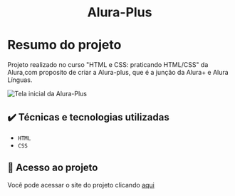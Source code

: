 <h1 align="center"> Alura-Plus </h1>


# Resumo do projeto
Projeto realizado no curso "HTML e CSS: praticando HTML/CSS" da Alura,com proposito de criar a Alura-plus, que é a junção da Alura+ e Alura Línguas.

![Tela inicial da Alura-Plus](https://github.com/joanavictoriasilveira/alura-plus/assets/146020975/9d46dd11-2e66-4e72-8bfb-d185c993b890)

## ✔️ Técnicas e tecnologias utilizadas

- ``HTML``
- ``CSS``

## 📁 Acesso ao projeto
Você pode acessar o site do projeto clicando [aqui](https://alura-plus-ochre-phi.vercel.app)

